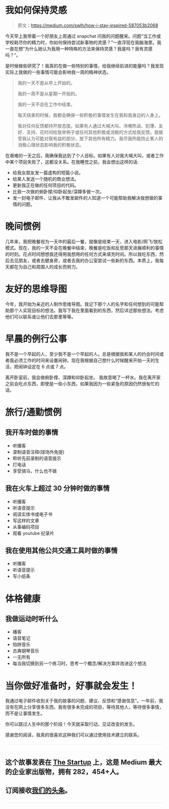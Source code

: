 # 我如何保持灵感

> 原文：<https://medium.com/swlh/how-i-stay-inspired-587053b2068>

今天早上我带着一个好朋友上周通过 snapchat 问我的问题醒来。问题“当工作或学校耗尽你的精力时，你如何保持尝试新事物的灵感？”一直浮现在我脑海里。我一直在想“为什么她认为我用一种特殊的方法来保持灵感？我是吗？我有灵感吗？”。

是时候做些研究了！我真的在做一些特别的事情，给我继续前进的能量吗？我发现实际上我做的一些事情可能会影响我一周的精神状态。

> 我的一天不是从早上开始的。
> 
> 我的一周不是从星期一开始的。
> 
> 我的一天不会在工作中结束。
> 
> 每天结束的时候，我都会确保一些积极的事情发生在我和我身边的人身上。
> 
> 我对任何反馈都持开放态度。如果有人通过大喊大叫、冷嘲热讽、刻薄、友好、支持、花时间给我举例子或任何其他积极或消极的方式给我反馈。我接受我认为可能对我有益的部分，放下其他所有精力。我尽我所能防止某人的消极心理状态影响我的积极状态。

在艰难的一天之后，我确保我达到了个人目标。如果有人对我大喊大叫，或者工作中某个项目失败了，这都没关系。在我睡觉之前，我会想出这样的话:

*   给我女朋友发一篇虚构的短篇小说。
*   给某人发送一个随机的商业想法。
*   更新我正在做的任何项目的代码。
*   比我一次做的俯卧撑/仰卧起坐/深蹲多做一次。
*   发一封电子邮件，让我从不敢发邮件的人知道一个可能帮助我解决我想做的事情的问题。

# 晚间惯例

几年来，我把晚餐视为一天中的最后一餐，就像是结束一天，进入电影/网飞/放松模式。现在，我的一天不会在晚餐中结束，晚餐是吃饭和反思那天进展顺利的事情的时刻。花点时间想想我还得用我想用的任何方式来填充时间。所以我吃东西，然后去见朋友，或者去健身房，或者去我的办公室尝试一些新的东西。本质上，我每天都在为自己和周围人的成长而努力。

# 友好的思维导图

今年，我开始为亲近的人制作思维导图。我记下那个人的名字和任何想到的可能帮助那个人实现目标的想法。我写下我在里面看到的东西，然后详述那些想法。考虑他们可以联系谁让他们去那里等等。

# 早晨的例行公事

我不是一个早起的人，至少我不是一个早起的人。总是根据我和某人的约会时间或者我必须工作的时间来设置闹钟。现在我根据自己想什么时候醒来开始一天的生活，把闹钟设定在 6 点或 7 点。

离开卧室前，我会做俯卧撑、深蹲和仰卧起坐。
我故意喝了一杯水。我在离开家之前会吃点东西，即使是一些小东西，如果我因为一些紧急的原因仍然很匆忙的话。

# 旅行/通勤惯例

## 我开车时做的事情

*   听播客
*   录制语音注释(球场外免提)
*   聆听先前录制的语音提示
*   打电话
*   享受骑马，什么也不做

## 我在火车上超过 30 分钟时做的事情

*   听播客
*   听语音提示
*   阅读实体书或电子书
*   写这样的文章
*   从事编码项目
*   观看 youtube 纪录片

## 我在使用其他公共交通工具时做的事情

*   听播客
*   听语音提示
*   写小纸条

# 体格健康

## 我做运动时听什么

*   播客
*   语音笔记
*   陷阱音乐
*   古典钢琴音乐
*   一无所有
*   每当我切换到另一个练习时，思考一个概念/解决方案并改进这个想法

# 当你做好准备时，好事就会发生！

我通过电子邮件收到关于我的故事的问题、建议、反馈和“感谢信息”。一年前，我没有在网上分享很多东西，我有很多未完成的项目，等待其他人，等待很多事情，而不是让事情发生。

你可以跳过人生中的那个阶段！今天就采取行动，见证改变的发生。

感谢您的阅读，我真的很喜欢这种我们可以通过使用技术建立的联系。

![](img/731acf26f5d44fdc58d99a6388fe935d.png)

## 这个故事发表在 [The Startup](https://medium.com/swlh) 上，这是 Medium 最大的企业家出版物，拥有 282，454+人。

## 订阅接收[我们的头条](http://growthsupply.com/the-startup-newsletter/)。

![](img/731acf26f5d44fdc58d99a6388fe935d.png)